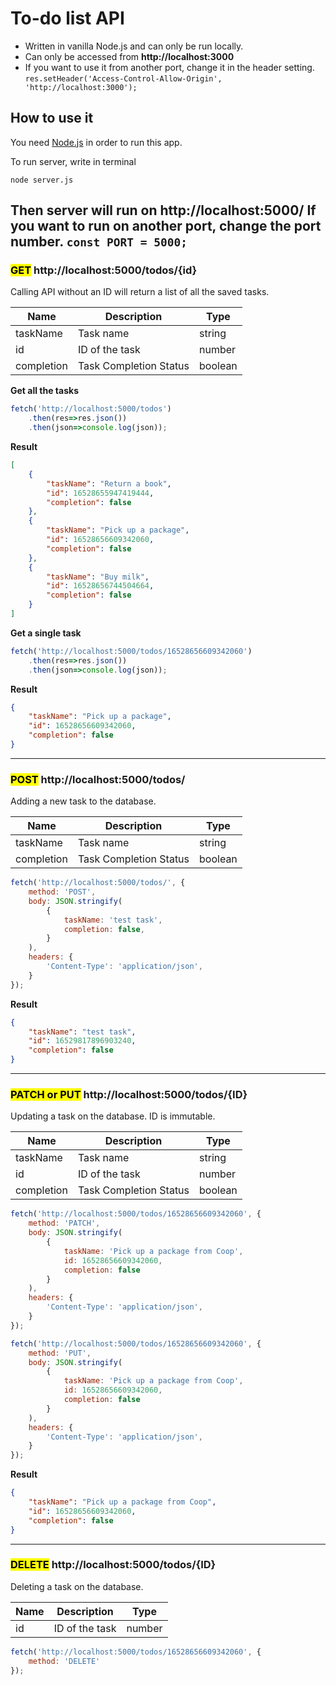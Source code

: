 # To-do list API
- Written in vanilla Node.js and can only be run locally.  
- Can only be accessed from **http://localhost:3000**  
- If you want to use it from another port, change it in the header setting.  
`res.setHeader('Access-Control-Allow-Origin', 'http://localhost:3000');`

## **How to use it**
You need [Node.js](https://nodejs.org/en/) in order to run this app.  
  
To run server, write in terminal
```
node server.js
```
Then server will run on http://localhost:5000/ 
If you want to run on another port, change the port number.
`const PORT = 5000;`
---
  
### **<mark>GET</mark> http://localhost:5000/todos/{id}**
Calling API without an ID will return a list of all the saved tasks.

| Name      | Description | Type   |
| ----------- | ----------- | ----- |
| taskName  | Task name | string
| id | ID of the task  | number
| completion | Task Completion Status | boolean

**Get all the tasks**
```javascript
fetch('http://localhost:5000/todos')
    .then(res=>res.json())
    .then(json=>console.log(json));
```
**Result**
```json
[
    {
        "taskName": "Return a book",
        "id": 16528655947419444,
        "completion": false
    },
    {
        "taskName": "Pick up a package",
        "id": 16528656609342060,
        "completion": false
    },
    {
        "taskName": "Buy milk",
        "id": 16528656744504664,
        "completion": false
    }
]
```

**Get a single task**
```javascript
fetch('http://localhost:5000/todos/16528656609342060')
    .then(res=>res.json())
    .then(json=>console.log(json));
```
**Result**
```json
{
    "taskName": "Pick up a package",
    "id": 16528656609342060,
    "completion": false
}
```

---

### **<mark>POST</mark> http://localhost:5000/todos/**
Adding a new task to the database.

| Name      | Description | Type   |
| ----------- | ----------- | ----- |
| taskName  | Task name | string
| completion | Task Completion Status | boolean

```javascript
fetch('http://localhost:5000/todos/', {
    method: 'POST',
    body: JSON.stringify(
        {
            taskName: 'test task',
            completion: false,
        }
    ),
    headers: {
        'Content-Type': 'application/json',
    }
});
```
**Result**
```json
{
    "taskName": "test task",
    "id": 16529817896903240,
    "completion": false
}
```

---

### **<mark>PATCH or PUT</mark>  http://localhost:5000/todos/{ID}**
Updating a task on the database. ID is immutable.

| Name      | Description | Type   |
| ----------- | ----------- | ----- |
| taskName  | Task name | string |
| id | ID of the task  | number |
| completion | Task Completion Status | boolean |

```javascript
fetch('http://localhost:5000/todos/16528656609342060', {
    method: 'PATCH',
    body: JSON.stringify(
        {
            taskName: 'Pick up a package from Coop',
            id: 16528656609342060,
            completion: false
        }
    ),
    headers: {
        'Content-Type': 'application/json',
    }
});
```

```javascript
fetch('http://localhost:5000/todos/16528656609342060', {
    method: 'PUT',
    body: JSON.stringify(
        {
            taskName: 'Pick up a package from Coop',
            id: 16528656609342060,
            completion: false
        }
    ),
    headers: {
        'Content-Type': 'application/json',
    }
});
```
**Result**
```json
{
    "taskName": "Pick up a package from Coop",
    "id": 16528656609342060,
    "completion": false
}
```

---

### **<mark>DELETE</mark> http://localhost:5000/todos/{ID}**
Deleting a task on the database.

| Name      | Description | Type   |
| ----------- | ----------- | ----- |
| id | ID of the task  | number |

```javascript
fetch('http://localhost:5000/todos/16528656609342060', {
    method: 'DELETE'
});
```